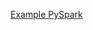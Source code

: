 [Example PySpark](https://colab.research.google.com/drive/1injZZrRPWbucUuPE7sDvMBJAtuoCu9sT?usp=sharing)
